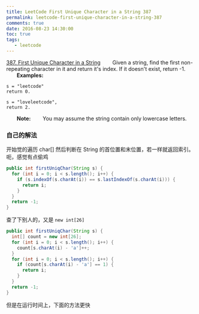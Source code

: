 ```yaml
---
title: LeetCode First Unique Character in a String 387
permalink: leetcode-first-unique-character-in-a-string-387
comments: true
date: 2016-08-23 14:30:00
toc: true
tags:
   - leetcode
---
```

[387. First Unique Character in a String](https://leetcode.com/problems/first-unique-character-in-a-string/)
&emsp;&emsp;Given a string, find the first non-repeating character in it and return it's index. If it doesn't exist, return -1.
&emsp;&emsp;**Examples:**
```
s = "leetcode"
return 0.

s = "loveleetcode",
return 2.
```
<!-- more -->
&emsp;&emsp;**Note:**
&emsp;&emsp;You may assume the string contain only lowercase letters.

### 自己的解法
开始觉的遍历 char[] 然后判断在 String 的首位置和末位置，若一样就返回索引。呃，感觉有点偷鸡

``` java
public int firstUniqChar(String s) {
  for (int i = 0; i < s.length(); i++) {
    if (s.indexOf(s.charAt(i)) == s.lastIndexOf(s.charAt(i))) {
      return i;
    }
  }
  return -1;
}
```

查了下别人的，又是 `new int[26]`

``` java
public int firstUniqChar(String s) {
  int[] count = new int[26];
  for (int i = 0; i < s.length(); i++) {
    count[s.charAt(i) - 'a']++;
  }
  for (int i = 0; i < s.length(); i++) {
    if (count[s.charAt(i) - 'a'] == 1) {
      return i;
    }
  }
  return -1;
}
```

但是在运行时间上，下面的方法更快
